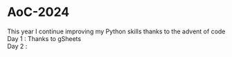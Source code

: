 # AoC-2024

This year I continue improving my Python skills thanks to the advent of code  
Day 1 : Thanks to gSheets  
Day 2 : 